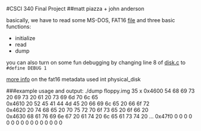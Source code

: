 #CSCI 340 Final Project
##matt piazza + john anderson

basically, we have to read some MS-DOS, FAT16 [file](floppy.img) and three basic functions: 
+ initialize
+ read
+ dump

you can also turn on some fun debugging by changing line 8 of [disk.c](disk.c#L8) to `#define DEBUG 1`

[more info](http://www.win.tue.nl/~aeb/linux/fs/fat/fat-1.html) on the fat16 metadata used int physical\_disk

###example usage and output:
    ./dump floppy.img 35 x
    0x4600	54	68	69	73	20	69	73	20	61	20	73	69	6d	70	6c	65	
    0x4610	20	52	45	41	44	4d	45	20	66	69	6c	65	20	66	6f	72	
    0x4620	20	74	68	65	20	70	75	72	70	6f	73	65	20	6f	66	20	
    0x4630	68	61	76	69	6e	67	20	61	74	20	6c	65	61	73	74	20
    ...
    0x47f0	0	0	0	0	0	0	0	0	0	0	0	0	0	0	0	0

